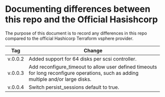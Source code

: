 # Documenting differences between this repo and the Official Hasishcorp

The purpose of this document is to record any differences in this repo compared to the official Hashicorp Terraform vsphere provider.

| Tag | Change |
|-----|--------|
| v.0.0.2 | Added support for 64 disks per scsi controller. |
| v.0.0.3 | Add reconfigure_timeout to allow user defined timeouts for long reconfigure operations, such as adding multiple and/or large disks. |
| v.0.0.4 | Switch persist_sessions default to true. |
